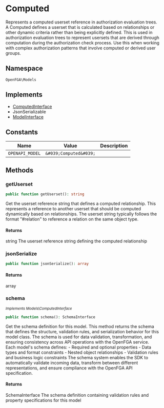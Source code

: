 # Computed

Represents a computed userset reference in authorization evaluation trees. A Computed defines a userset that is calculated based on relationships or other dynamic criteria rather than being explicitly defined. This is used in authorization evaluation trees to represent usersets that are derived through computation during the authorization check process. Use this when working with complex authorization patterns that involve computed or derived user groups.

## Namespace
`OpenFGA\Models`

## Implements
* [ComputedInterface](Models/ComputedInterface.md)
* JsonSerializable
* [ModelInterface](Models/ModelInterface.md)

## Constants
| Name | Value | Description |
|------|-------|-------------|
| `OPENAPI_MODEL` | `&#039;Computed&#039;` |  |


## Methods
### getUserset


```php
public function getUserset(): string
```

Get the userset reference string that defines a computed relationship. This represents a reference to another userset that should be computed dynamically based on relationships. The userset string typically follows the format &quot;#relation&quot; to reference a relation on the same object type.


#### Returns
string
 The userset reference string defining the computed relationship

### jsonSerialize


```php
public function jsonSerialize(): array
```



#### Returns
array

### schema

*<small>Implements Models\ComputedInterface</small>*  

```php
public function schema(): SchemaInterface
```

Get the schema definition for this model. This method returns the schema that defines the structure, validation rules, and serialization behavior for this model class. The schema is used for data validation, transformation, and ensuring consistency across API operations with the OpenFGA service. Each model&#039;s schema defines: - Required and optional properties - Data types and format constraints - Nested object relationships - Validation rules and business logic constraints The schema system enables the SDK to automatically validate incoming data, transform between different representations, and ensure compliance with the OpenFGA API specification.


#### Returns
SchemaInterface
 The schema definition containing validation rules and property specifications for this model

